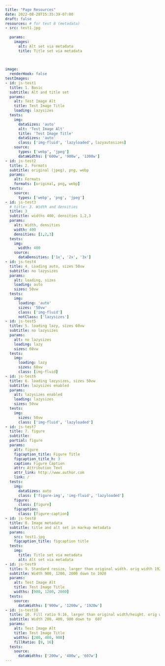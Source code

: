 ```yaml
---
title: "Page Resources"
date: 2022-08-28T15:35:39-07:00
draft: false
resources: # for test 8 (metadata)
- src: test1.jpg
  
  params:
    images:
      alt: Alt set via metadata
      title: Title set via metadata
      
      
    
image:
  renderHook: false
testImages:
- id: js-test1
  title: 1. Basic
  subtitle: Alt and title set
  params:
    alt: Test Image Alt
    title: Test Image Title
    loading: lazysizes
  tests:
    img:
      dataSizes: 'auto'
      alt: 'Test Image Alt'
      title: 'Test Image Title'
      dataSizes: 'auto'
      class: ['img-fluid', 'lazyloaded', lazyautosizes]
    source: 
      types: ['webp', 'jpeg']
      dataWidths: ['600w', '900w', '1300w']
- id: js-test2
  title: 2. Formats
  subtitle: original (jpeg), png, webp
  params:
    alt: Formats
    formats: [original, png, webp]
  tests: 
    source:
      types: ['webp', 'png', 'jpeg'] 
- id: js-test3
  # title: 3. Width and densities
  title: 3
  subtitle: widths 400, densities 1,2,3
  params:
    alt: Width, densities
    width: 400
    densities: [1,2,3]
  tests:
    img:
      width: 400
    source: 
      dataDensities: ['1x', '2x', '3x']
- id: js-test4
  title: 4. Loading auto, sizes 50vw
  subtitle: no lazysizes
  params:
    alt: loading, sizes
    loading: auto
    sizes: 50vw
  tests:
    img: 
      loading: 'auto'
      sizes: '50vw'
      class: ['img-fluid']
      notClass: ['lazysizes']
- id: js-test5
  title: 5. loading lazy, sizes 60vw
  subtitle: no lazysizes
  params:
    alt: no lazysizes
    loading: lazy
    sizes: 60vw
  tests:
    img: 
      loading: lazy
      sizes: 60vw
      class: [img-fluid]
- id: js-test6
  title: 6. loading lazysizes, sizes 50vw
  subtitle: lazysizes enabled
  params:
    alt: lazysizes enabled
    loading: lazysizes
    sizes: 50vw
  tests:
    img:
      sizes: 50vw
      class: ['img-fluid', 'lazyloaded']
- id: js-test7
  title: 7. figure
  subtitle: 
  partial: figure
  params:
    alt: figure
    figcaption_title: Figure Title
    figcaption_title_h: 3
    caption: Figure Caption
    attr: Attribution Text
    attr_link: http://www.author.com
    link: /
  tests:
    img:
      dataSizes: auto
      class: ['figure-img', 'img-fluid', 'lazyloaded']
    figure:
      class: [figure]
    figcaption:
      class: [figure-caption]
- id: js-test8
  title: 8. Image metadata
  subtitle: title and alt set in markup metadata
  params:
    src: test1.jpg
    figcaption_title: figcaption title
  tests:
    img:
      title: Title set via metadata
      alt: Alt set via metadata
- id: js-test9
  title: 9. Standard resize, larger than original width. orig width 1920px
  subtitle: Width 900, 1200, 2000 down to 1920
  params:
    alt: Test Image Alt
    title: Test Image Title
    widths: [900, 1200, 2000]
  tests:
    source: 
      dataWidths: ['900w', '1200w', '1920w']
- id: js-test10
  title: 10. Fill ratio 9:16, larger than original width/height. orig width 1920px
  subtitle: Width 200, 400, 900 down to  607
  params:
    alt: Test Image Alt
    title: Test Image Title
    widths: [200, 400, 900]
    fillRatio: [9, 16]
  tests:
    source: 
      dataWidths: ['200w', '400w', '607w']
--- 
```


<!-- ![Alt Text](test1.jpg "Test Title") -->
